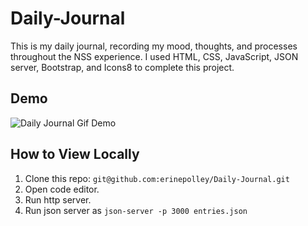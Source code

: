 # Daily-Journal
This is my daily journal, recording my mood, thoughts, and processes throughout the NSS experience. I used HTML, CSS, JavaScript, JSON server, Bootstrap, and Icons8 to complete this project. 

## Demo
![Daily Journal Gif Demo](dailyjournal.gif)

## How to View Locally
1. Clone this repo: `git@github.com:erinepolley/Daily-Journal.git`
2. Open code editor.
3. Run http server.
4. Run json server as `json-server -p 3000 entries.json`

